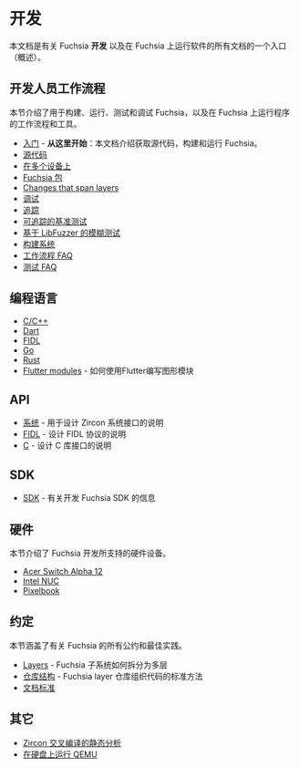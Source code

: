<!--
# Development

This document is a top-level entry point to all of Fuchsia documentation related
to **developing** Fuchsia and software running on Fuchsia.
-->

# 开发 

本文档是有关 Fuchsia **开发** 以及在 Fuchsia 上运行软件的所有文档的一个入口（概述）。

<!--
## Developer workflow

This sections describes the workflows and tools for building, running, testing
and debugging Fuchsia and programs running on Fuchsia.

 - [Getting started](../getting_started.md) - **start here**. This document
   covers getting the source, building and running Fuchsia.
 - [Source code](source_code/README.md)
 - [Multiple device setup](workflows/multi_device.md)
 - [Pushing a package](workflows/package_update.md)
 - [Changes that span layers](workflows/multilayer_changes.md)
 - [Debugging](workflows/debugging.md)
 - [Tracing][tracing]
 - [Trace-based Benchmarking][trace_based_benchmarking]
 - [LibFuzzer-based fuzzing](workflows/libfuzzer.md)
 - [Build system](build/README.md)
 - [Workflow FAQ](workflows/workflow_faq.md)
 - [Testing FAQ](workflows/testing_faq.md)
-->
 
 ## 开发人员工作流程

本节介绍了用于构建、运行、测试和调试 Fuchsia，以及在 Fuchsia 上运行程序的工作流程和工具。
 - [入门](../getting_started.md) - **从这里开始**：本文档介绍获取源代码，构建和运行 Fuchsia。
 - [源代码](source_code/README.md)
 - [在多个设备上](workflows/multi_device.md)
 - [Fuchsia 包](workflows/package_update.md)
 - [Changes that span layers](workflows/multilayer_changes.md)
 - [调试](workflows/debugging.md)
 - [追踪][tracing] <!-- Error -->
 - [可追踪的基准测试][trace_based_benchmarking]
 - [基于 LibFuzzer 的模糊测试](workflows/libfuzzer.md)
 - [构建系统](build/README.md)
 - [工作流程 FAQ](workflows/workflow_faq.md)
 - [测试 FAQ](workflows/testing_faq.md)

<!--
## Languages

 - [C/C++](languages/c-cpp/README.md)
 - [Dart](languages/dart/README.md)
 - [FIDL](languages/fidl/README.md)
 - [Go](languages/go/README.md)
 - [Rust](languages/rust/README.md)
 - [Flutter modules](languages/dart/mods.md) - how to write a graphical module
   using Flutter
-->
   
## 编程语言

 - [C/C++](languages/c-cpp/README.md)
 - [Dart](languages/dart/README.md)
 - [FIDL](languages/fidl/README.md)
 - [Go](languages/go/README.md)
 - [Rust](languages/rust/README.md)
 - [Flutter modules](languages/dart/mods.md) - 如何使用Flutter编写图形模块

<!--
## API

 - [System](api/system.md) - Rubric for designing the Zircon System Interface
 - [FIDL](api/fidl.md) - Rubric for designing FIDL protocols
 - [C](api/c.md) - Rubric for designing C library interfaces
-->

## API

 - [系统](api/system.md) - 用于设计 Zircon 系统接口的说明
 - [FIDL](api/fidl.md) - 设计 FIDL 协议的说明
 - [C](api/c.md) - 设计 C 库接口的说明

<!--
## SDK

 - [SDK](sdk/README.md) - information about developing the Fuchsia SDK
-->
 
## SDK

 - [SDK](sdk/README.md) - 有关开发 Fuchsia SDK 的信息

<!--
## Hardware

This section covers Fuchsia development hardware targets.

 - [Acer Switch Alpha 12][acer_12]
 - [Intel NUC][intel_nuc] (also [this](hardware/developing_on_nuc.md))
 - [Pixelbook](hardware/pixelbook.md)
-->
 
## 硬件

本节介绍了 Fuchsia 开发所支持的硬件设备。

 - [Acer Switch Alpha 12][acer_12] <!-- Error -->
 - [Intel NUC][intel_nuc] <!-- (also [this](hardware/developing_on_nuc.md)) --> <!-- Error -->
 - [Pixelbook](hardware/pixelbook.md)

<!--
## Conventions

This section covers Fuchsia-wide conventions and best practices.

 - [Layers](source_code/layers.md) - the Fuchsia layer cake, ie. how Fuchsia
   subsystems are split into a stack of layers
 - [Repository structure](source_code/layer_repository_structure.md) - standard way
   of organizing code within a Fuchsia layer repository
 - [Documentation standards](/best-practices/documentation_standards.md)
-->

## 约定

本节涵盖了有关 Fuchsia 的所有公约和最佳实践。

 - [Layers](source_code/layers.md) - Fuchsia 子系统如何拆分为多层
 - [仓库结构](source_code/layer_repository_structure.md) - Fuchsia layer 仓库组织代码的标准方法
 - [文档标准](/best-practices/documentation_standards.md)

<!--
## Miscellaneous

 - [CTU analysis in Zircon](workflows/ctu_analysis.md)
 - [Persistent disks in QEMU](workflows/qemu_persistent_disk.md)
-->

## 其它

 - [Zircon 交叉编译的静态分析](workflows/ctu_analysis.md)
 - [在硬盘上运行 QEMU](workflows/qemu_persistent_disk.md)


[acer_12]: https://fuchsia.googlesource.com/zircon/+/master/docs/targets/acer12.md "Acer 12"
[intel_nuc]: https://fuchsia.googlesource.com/zircon/+/master/docs/targets/nuc.md "Intel NUC"
[pixelbook]: hardware/pixelbook.md "Pixelbook"
[tracing]: https://fuchsia.googlesource.com/garnet/+/master/docs/tracing_usage_guide.md
[trace_based_benchmarking]: benchmarking/trace_based_benchmarking.md
